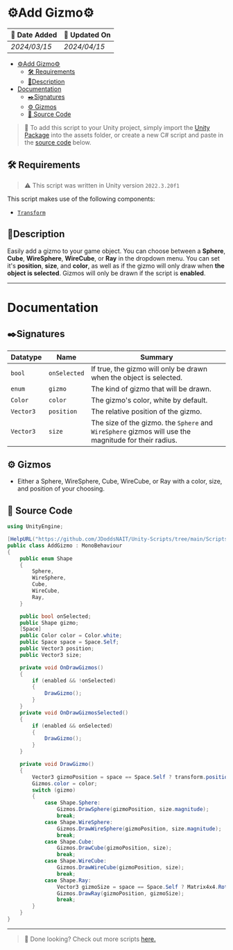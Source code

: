 # ⚙️Add Gizmo⚙️

| 📆 Date Added | 📆 Updated On |
|-|-|
|*2024/03/15*|*2024/04/15*|

- [⚙️Add Gizmo⚙️](#️add-gizmo️)
  - [🛠️ Requirements](#️-requirements)
  - [📖Description](#description)
- [Documentation](#documentation)
  - [✒️Signatures](#️signatures)
  - [⚙️ Gizmos](#️-gizmos)
  - [💾 Source Code](#-source-code)

> :paperclip: To add this script to your Unity project, simply import the [Unity Package](./addgizmo.unitypackage) into the assets folder, or create a new C# script and paste in the [source code](#source-code) below.

## 🛠️ Requirements
> :warning: This script was written in Unity version `2022.3.20f1`

This script makes use of the following components:
- [`Transform`][transform]

## 📖Description
Easily add a gizmo to your game object. You can choose between a **Sphere**, **Cube**, **WireSphere**, **WireCube**, or **Ray** in the dropdown menu. You can set it's **position**, **size**, and **color**, as well as if the gizmo will only draw when **the object is selected**. Gizmos will only be drawn if the script is **enabled**.

---
# Documentation


## ✒️Signatures
| Datatype | Name | Summary |
|-|-|-|
| `bool` | `onSelected` | If true, the gizmo will only be drawn when the object is selected. |
| `enum` | `gizmo` | The kind of gizmo that will be drawn. |
| `Color` | `color` | The gizmo's color, white by default. |
| `Vector3` | `position` | The relative position of the gizmo. |
| `Vector3` | `size` | The size of the gizmo. the `Sphere` and `WireSphere` gizmos will use the magnitude for their radius. |
## ⚙️ Gizmos

- Either a Sphere, WireSphere, Cube, WireCube, or Ray with a color, size, and position of your choosing.

## 💾 Source Code
``` cs
using UnityEngine;

[HelpURL("https://github.com/JDoddsNAIT/Unity-Scripts/tree/main/Scripts/Add-Gizmo")]
public class AddGizmo : MonoBehaviour
{
    public enum Shape
    {
        Sphere,
        WireSphere,
        Cube,
        WireCube,
        Ray,
    }

    public bool onSelected;
    public Shape gizmo;
    [Space]
    public Color color = Color.white;
    public Space space = Space.Self;
    public Vector3 position;
    public Vector3 size;

    private void OnDrawGizmos()
    {
        if (enabled && !onSelected)
        {
            DrawGizmo();
        }
    }
    private void OnDrawGizmosSelected()
    {
        if (enabled && onSelected)
        {
            DrawGizmo();
        }
    }

    private void DrawGizmo()
    {
        Vector3 gizmoPosition = space == Space.Self ? transform.position + position : position;
        Gizmos.color = color;
        switch (gizmo)
        {
            case Shape.Sphere:
                Gizmos.DrawSphere(gizmoPosition, size.magnitude);
                break;
            case Shape.WireSphere:
                Gizmos.DrawWireSphere(gizmoPosition, size.magnitude);
                break;
            case Shape.Cube:
                Gizmos.DrawCube(gizmoPosition, size);
                break;
            case Shape.WireCube:
                Gizmos.DrawWireCube(gizmoPosition, size);
                break;
            case Shape.Ray:
                Vector3 gizmoSize = space == Space.Self ? Matrix4x4.Rotate(transform.rotation) * size : size;
                Gizmos.DrawRay(gizmoPosition, gizmoSize);
                break;
        }
    }
}

```
---
> :paperclip: Done looking? Check out more scripts [here.](../)

[transform]: https://docs.unity3d.com/ScriptReference/Transform.html
